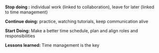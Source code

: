 
**Stop doing :** individual work (linked to collaboration), leave for later (linked to time management)

**Continue doing:** practice, watching tutorials, keep communication alive

**Start Doing:** Make a better time schedule, plan and align roles and  responsibilities

**Lessons learned:** Time management is the key
